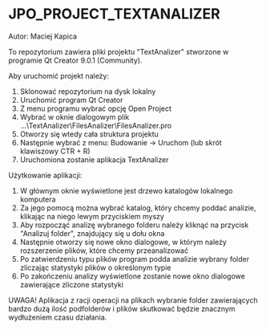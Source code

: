 # JPO_PROJECT_TEXTANALIZER

Autor: Maciej Kapica

To repozytorium zawiera pliki projektu "TextAnalizer" stworzone w programie Qt Creator 9.0.1 (Community).

Aby uruchomić projekt należy:
  1. Sklonować repozytorium na dysk lokalny
  2. Uruchomić program Qt Creator
  3. Z menu programu wybrać opcję Open Project
  4. Wybrać w oknie dialogowym plik ...\TextAnalizer\FilesAnalizer\FilesAnalizer.pro
  5. Otworzy się wtedy cała struktura projektu
  6. Następnie wybrać z menu: Budowanie -> Uruchom (lub skrót klawiszowy CTR + R)
  7. Uruchomiona zostanie aplikacja TextAnalizer

Użytkowanie aplikacji:
  1. W głównym oknie wyświetlone jest drzewo katalogów lokalnego komputera
  2. Za jego pomocą można wybrać katalog, który chcemy poddać analizie, klikając na niego lewym przyciskiem myszy
  3. Aby rozpocząć analizę wybranego folderu należy kliknąć na przycisk "Analizuj folder", znajdujący się u dołu okna
  4. Następnie otworzy się nowe okno dialogowe, w którym należy rozszerzenie plików, które chcemy przeanalizować
  5. Po zatwierdzeniu typu plików program podda analizie wybrany folder zliczając statystyki plików o określonym typie
  6. Po zakończeniu analizy wyświetlone zostanie nowe okno dialogowe zawierające zliczone statystyki
  
  
UWAGA!
Aplikacja z racji operacji na plikach wybranie folder zawierających bardzo dużą ilość podfolderów i plików skutkować będzie znacznym wydłużeniem czasu działania.
